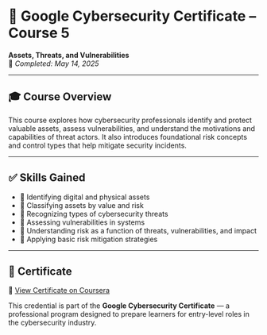 # 📌 Google Cybersecurity Certificate – Course 5  
**Assets, Threats, and Vulnerabilities**  
📅 *Completed: May 14, 2025*

---

## 🎓 Course Overview  
This course explores how cybersecurity professionals identify and protect valuable assets, assess vulnerabilities, and understand the motivations and capabilities of threat actors. It also introduces foundational risk concepts and control types that help mitigate security incidents.

---

## ✅ Skills Gained  
- 🔹 Identifying digital and physical assets  
- 🔹 Classifying assets by value and risk  
- 🔹 Recognizing types of cybersecurity threats  
- 🔹 Assessing vulnerabilities in systems  
- 🔹 Understanding risk as a function of threats, vulnerabilities, and impact  
- 🔹 Applying basic risk mitigation strategies

---

## 📄 Certificate  
🔗 [View Certificate on Coursera](https://www.coursera.org/account/accomplishments/verify/3SITBABCRCQV)

This credential is part of the **Google Cybersecurity Certificate** — a professional program designed to prepare learners for entry-level roles in the cybersecurity industry.
